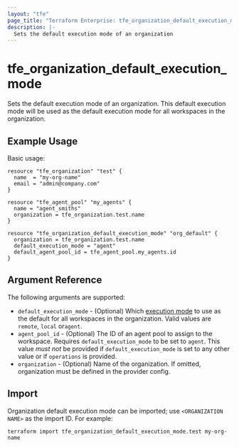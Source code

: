 ```yaml
---
layout: "tfe"
page_title: "Terraform Enterprise: tfe_organization_default_execution_mode"
description: |-
  Sets the default execution mode of an organization
---
```


# tfe_organization_default_execution_mode

Sets the default execution mode of an organization. This default execution mode will be used as the default execution mode for all workspaces in the organization.

## Example Usage

Basic usage:

```hcl
resource "tfe_organization" "test" {
  name  = "my-org-name"
  email = "admin@company.com"
}

resource "tfe_agent_pool" "my_agents" {
  name = "agent_smiths"
  organization = tfe_organization.test.name
}

resource "tfe_organization_default_execution_mode" "org_default" {
  organization = tfe_organization.test.name
  default_execution_mode = "agent"
  default_agent_pool_id = tfe_agent_pool.my_agents.id
}
```

## Argument Reference

The following arguments are supported:

* `default_execution_mode` - (Optional) Which [execution mode](https://developer.hashicorp.com/terraform/cloud-docs/workspaces/settings#execution-mode)
  to use as the default for all workspaces in the organization. Valid values are `remote`, `local` or`agent`.
* `agent_pool_id` - (Optional) The ID of an agent pool to assign to the workspace. Requires `default_execution_mode`
  to be set to `agent`. This value _must not_ be provided if `default_execution_mode` is set to any other value or if `operations` is
  provided.
* `organization` - (Optional) Name of the organization. If omitted, organization must be defined in the provider config.


## Import

Organization default execution mode can be imported; use `<ORGANIZATION NAME>` as the import ID. For example:

```shell
terraform import tfe_organization_default_execution_mode.test my-org-name
```